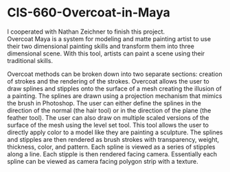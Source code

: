 CIS-660-Overcoat-in-Maya
========================
I cooperated with Nathan Zeichner to finish this project.   
Overcoat Maya is a system for modeling and matte painting artist to use their two dimensional painting skills and transform them into three dimensional scene. With this tool, artists can paint a scene using their traditional skills. 

Overcoat methods can be broken down into two separate sections: creation of strokes and the rendering of the strokes. Overcoat allows the user to draw splines and stipples onto the surface of a mesh creating the illusion of a painting.  The splines are drawn using a projection mechanism that mimics the brush in Photoshop.  The user can either define the splines in the direction of the normal (the hair tool) or in the direction of the plane (the feather tool).   The user can also draw on multiple scaled versions of the surface of the mesh using the level set tool.  This tool allows the user to directly apply color to a model like they are painting a sculpture.  The splines and stipples are then rendered as brush strokes with transparency, weight, thickness, color, and pattern.  Each spline is viewed as a series of stipples along a line.  Each stipple is then rendered facing camera.  Essentially each spline can be viewed as camera facing polygon strip with a texture.  

